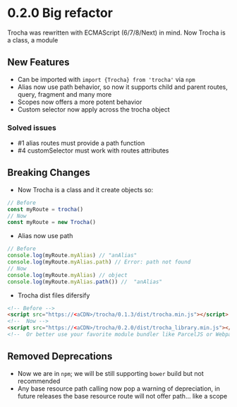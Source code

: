 # 0.2.0 Big refactor

Trocha was rewritten with ECMAScript (6/7/8/Next) in mind. Now Trocha is a class, a module

## New Features

* Can be imported with `import {Trocha} from 'trocha'` via `npm`
* Alias now use path behavior, so now it supports child and parent routes, query, fragment and many more
* Scopes now offers a more potent behavior
* Custom selector now apply across the trocha object

### Solved issues
* #1 alias routes must provide a path function
* #4 customSelector must work with routes attributes

## Breaking Changes
* Now Trocha is a class and it create objects so:
```js
// Before
const myRoute = trocha()
// Now
const myRoute = new Trocha()
```
* Alias now use path

```js
// Before
console.log(myRoute.myAlias) // "anAlias"
console.log(myRoute.myAlias.path) // Error: path not found
// Now
console.log(myRoute.myAlias) // object
console.log(myRoute.myAlias.path()) //  "anAlias"
```
* Trocha dist files difersify

```html
<!-- Before -->
<script src="https://<aCDN>/trocha/0.1.3/dist/trocha.min.js"></script>
<!--  Now -->
<script src="https://<aCDN>/trocha/0.2.0/dist/trocha_library.min.js"></script>
<!--  Or better use your favorite module bundler like ParcelJS or Webpack -->
```

## Removed Deprecations

* Now we are in `npm`; we will be still supporting `bower` build but not recommended
* Any base resource path calling now pop a warning of depreciation, in future releases the base resource route will not offer path... like a scope